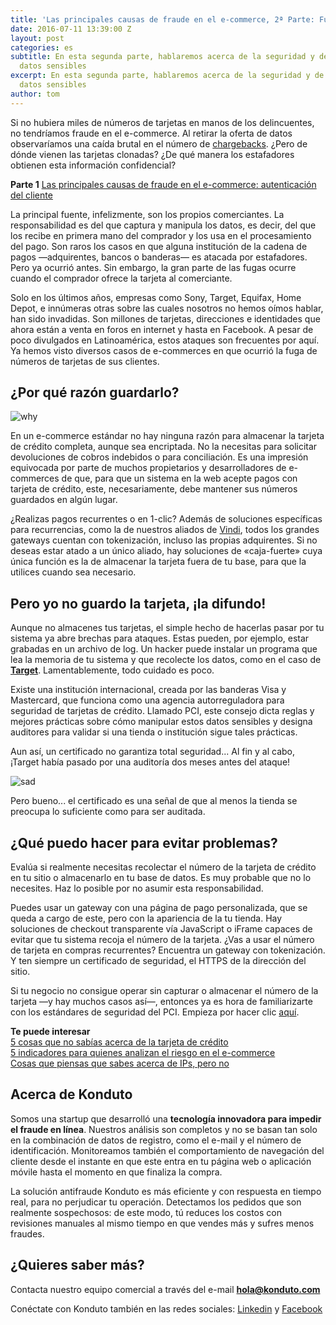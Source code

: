 ```yaml
---
title: 'Las principales causas de fraude en el e-commerce, 2ª Parte: Fuga de datos'
date: 2016-07-11 13:39:00 Z
layout: post
categories: es
subtitle: En esta segunda parte, hablaremos acerca de la seguridad y de la fuga de
  datos sensibles
excerpt: En esta segunda parte, hablaremos acerca de la seguridad y de la fuga de
  datos sensibles
author: tom
---
```


Si no hubiera miles de números de tarjetas en manos de los delincuentes, no tendríamos fraude en el e-commerce. Al retirar la oferta de datos observaríamos una caída brutal en el número de [chargebacks](https://blog.konduto.com/es/2016/05/que-hacer-al-recibir-el-primer-chargeback/?utm_source=konduto&utm_medium=blog-es&utm_campaign=conteudo). ¿Pero de dónde vienen las tarjetas clonadas? ¿De qué manera los estafadores obtienen esta información confidencial?

**Parte 1** 
[Las principales causas de fraude en el e-commerce: autenticación del cliente](https://blog.konduto.com/es/2016/06/principales-causas-de-fraude-en-el-ecommerce-1parte/)

La principal fuente, infelizmente, son los propios comerciantes. La responsabilidad es del que captura y manipula los datos, es decir, del que los recibe en primera mano del comprador y los usa en el procesamiento del pago. Son raros los casos en que alguna institución de la cadena de pagos —adquirentes, bancos o banderas— es atacada por estafadores. Pero ya ocurrió antes. Sin embargo, la gran parte de las fugas ocurre cuando el comprador ofrece la tarjeta al comerciante.

Solo en los últimos años, empresas como Sony, Target, Equifax, Home Depot, e innúmeras otras sobre las cuales nosotros no hemos oímos hablar, han sido invadidas. Son millones de tarjetas, direcciones e identidades que ahora están a venta en foros en internet y hasta en Facebook. A pesar de poco divulgados en Latinoamérica, estos ataques son frecuentes por aquí. Ya hemos visto diversos casos de e-commerces en que ocurrió la fuga de números de tarjetas de sus clientes.

## ¿Por qué razón guardarlo?

![why](/images/160711-why.gif)

En un e-commerce estándar no hay ninguna razón para almacenar la tarjeta de crédito completa, aunque sea encriptada. No la necesitas para solicitar devoluciones de cobros indebidos o para conciliación. Es una impresión equivocada por parte de muchos propietarios y desarrolladores de e-commerces de que, para que un sistema en la web acepte pagos con tarjeta de crédito, este, necesariamente, debe mantener sus números guardados en algún lugar.

¿Realizas pagos recurrentes o en 1-clic? Además de soluciones específicas para recurrencias, como la de nuestros aliados de [Vindi](http://www.vindi.com.br/), todos los grandes gateways cuentan con tokenización, incluso las propias adquirentes. Si no deseas estar atado a un único aliado, hay soluciones de «caja-fuerte» cuya única función es la de almacenar la tarjeta fuera de tu base, para que la utilices cuando sea necesario.

## Pero yo no guardo la tarjeta, ¡la difundo!

Aunque no almacenes tus tarjetas, el simple hecho de hacerlas pasar por tu sistema ya abre brechas para ataques. Estas pueden, por ejemplo, estar grabadas en un archivo de log. Un hacker puede instalar un programa que lea la memoria de tu sistema y que recolecte los datos, como en el caso de **[Target](http://voces.huffingtonpost.com/2013/12/19/target-tarjetas-hackeadas_n_4472552.html)**. Lamentablemente, todo cuidado es poco.

Existe una institución internacional, creada por las banderas Visa y Mastercard, que funciona como una agencia autorreguladora para seguridad de tarjetas de crédito. Llamado PCI, este consejo dicta reglas y mejores prácticas sobre cómo manipular estos datos sensibles y designa auditores para validar si una tienda o institución sigue tales prácticas.

Aun así, un certificado no garantiza total seguridad... Al fin y al cabo, ¡Target había pasado por una auditoría dos meses antes del ataque!

![sad](/images/160711-sad.gif)

Pero bueno... el certificado es una señal de que al menos la tienda se preocupa lo suficiente como para ser auditada.

## ¿Qué puedo hacer para evitar problemas?

Evalúa si realmente necesitas recolectar el número de la tarjeta de crédito en tu sitio o almacenarlo en tu base de datos. Es muy probable que no lo necesites. Haz lo posible por no asumir esta responsabilidad.

Puedes usar un gateway con una página de pago personalizada, que se queda a cargo de este, pero con la apariencia de la tu tienda. Hay soluciones de checkout transparente vía JavaScript o iFrame capaces de evitar que tu sistema recoja el número de la tarjeta. ¿Vas a usar el número de tarjeta en compras recurrentes? Encuentra un gateway con tokenización. Y ten siempre un certificado de seguridad, el HTTPS de la dirección del sitio.

Si tu negocio no consigue operar sin capturar o almacenar el número de la tarjeta —y hay muchos casos así—, entonces ya es hora de familiarizarte con los estándares de seguridad del PCI. Empieza por hacer clic [aquí](https://es.pcisecuritystandards.org/minisite/en/).

**Te puede interesar**  
[5 cosas que no sabías acerca de la tarjeta de crédito](https://blog.konduto.com/es/2016/04/cosas-que-no-sabias-acerca-de-tarjeta-de-credito/?utm_source=konduto&utm_medium=blog-es&utm_campaign=conteudo)  
[5 indicadores para quienes analizan el riesgo en el e-commerce](https://blog.konduto.com/es/2016/06/5-indicadores-del-analisis-de-riesgo-en-el-ecommerce/?utm_source=konduto&utm_medium=blog-es&utm_campaign=conteudo)  
[Cosas que piensas que sabes acerca de IPs, pero no](https://blog.konduto.com/es/2016/06/conoce-4-mitos-acerca-de-ips/?utm_source=konduto&utm_medium=blog-es&utm_campaign=conteudo)

## Acerca de Konduto

Somos una startup que desarrolló una **tecnología innovadora para impedir el fraude en línea**. Nuestros análisis son completos y no se basan tan solo en la combinación de datos de registro, como el e-mail y el número de identificación. Monitoreamos también el comportamiento de navegación del cliente desde el instante en que este entra en tu página web o aplicación móvile hasta el momento en que finaliza la compra.

La solución antifraude Konduto es más eficiente y con respuesta en tiempo real, para no perjudicar tu operación. Detectamos los pedidos que son realmente sospechosos: de este modo, tú reduces los costos con revisiones manuales al mismo tiempo en que vendes más y sufres menos fraudes.

## ¿Quieres saber más?

Contacta nuestro equipo comercial a través del e-mail **hola@konduto.com**

Conéctate con Konduto también en las redes sociales: [Linkedin](https://www.linkedin.com/company/konduto) y [Facebook](https://www.facebook.com/konduto)  

